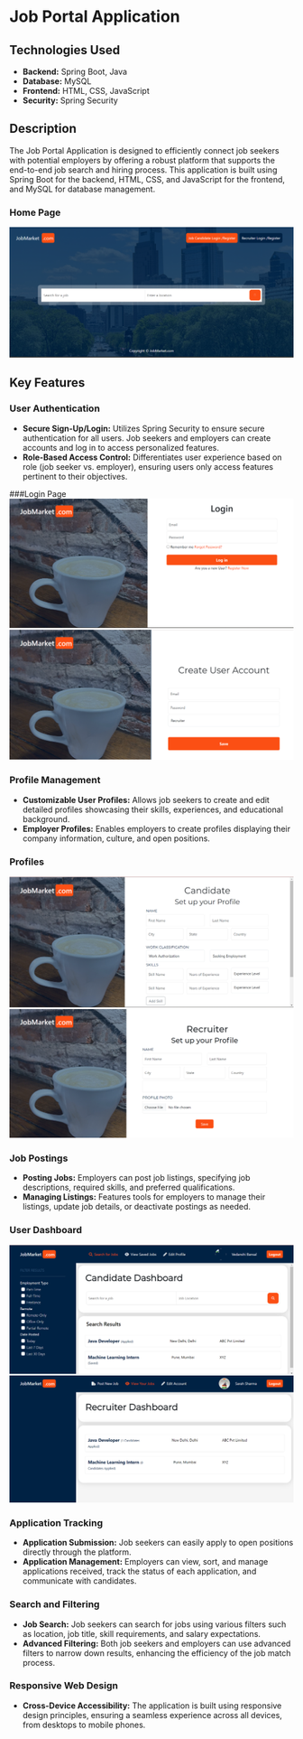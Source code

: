 # Job Portal Application

## Technologies Used
- **Backend:** Spring Boot, Java
- **Database:** MySQL
- **Frontend:** HTML, CSS, JavaScript
- **Security:** Spring Security

## Description
The Job Portal Application is designed to efficiently connect job seekers with potential employers by offering a robust platform that supports the end-to-end job search and hiring process. This application is built using Spring Boot for the backend, HTML, CSS, and JavaScript for the frontend, and MySQL for database management.

### Home Page
![Home Page](https://github.com/vedanshibansal/JobPortalApplication/blob/master/photos/HomePage.png "Home Page of Job Portal Application")

## Key Features

### User Authentication
- **Secure Sign-Up/Login:** Utilizes Spring Security to ensure secure authentication for all users. Job seekers and employers can create accounts and log in to access personalized features.
- **Role-Based Access Control:** Differentiates user experience based on role (job seeker vs. employer), ensuring users only access features pertinent to their objectives.

###Login Page
![Login Page](https://github.com/vedanshibansal/JobPortalApplication/blob/master/photos/CandidateLogin.png "Login Page for Job Seeker of Job Portal Application")
![Login Page](https://github.com/vedanshibansal/JobPortalApplication/blob/master/photos/Recruiter_login.png "Login Page for Job Applier of Job Portal Application")

### Profile Management
- **Customizable User Profiles:** Allows job seekers to create and edit detailed profiles showcasing their skills, experiences, and educational background.
- **Employer Profiles:** Enables employers to create profiles displaying their company information, culture, and open positions.

### Profiles 
![User profile](https://github.com/vedanshibansal/JobPortalApplication/blob/master/photos/Candidate_Profile_SetUp.png "Candidate Profile")
![User profile](https://github.com/vedanshibansal/JobPortalApplication/blob/master/photos/Recruiter_Profile.png "Recruiter Profile")

### Job Postings
- **Posting Jobs:** Employers can post job listings, specifying job descriptions, required skills, and preferred qualifications.
- **Managing Listings:** Features tools for employers to manage their listings, update job details, or deactivate postings as needed.

### User Dashboard
![User Dashboard](https://github.com/vedanshibansal/JobPortalApplication/blob/master/photos/CandidateDashboard.png "Candidate Dashboard")
![User Dashboard](https://github.com/vedanshibansal/JobPortalApplication/blob/master/photos/Recruiter_DashBoard.png "Recruiter Dashboard")

### Application Tracking
- **Application Submission:** Job seekers can easily apply to open positions directly through the platform.
- **Application Management:** Employers can view, sort, and manage applications received, track the status of each application, and communicate with candidates.

### Search and Filtering
- **Job Search:** Job seekers can search for jobs using various filters such as location, job title, skill requirements, and salary expectations.
- **Advanced Filtering:** Both job seekers and employers can use advanced filters to narrow down results, enhancing the efficiency of the job match process.

### Responsive Web Design
- **Cross-Device Accessibility:** The application is built using responsive design principles, ensuring a seamless experience across all devices, from desktops to mobile phones.
